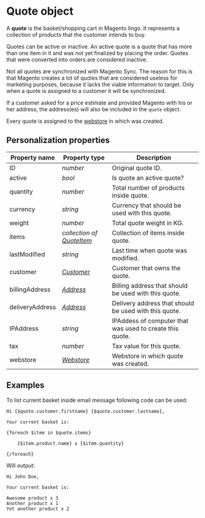 # Quote object

A **quote** is the basket/shopping cart in Magento lingo. It represents a 
collection of products that the customer intends to buy. 

Quotes can be active or inactive. An active quote is a quote that has more than 
one item in it and was not yet finalized by placing the order. Quotes that were 
converted into orders are considered inactive.

Not all quotes are synchronized with Magento Sync. The reason for this is that 
Magento creates a lot of quotes that are considered useless for marketing 
purposes, because it lacks the viable information to target. Only when a quote 
is assigned to a customer it will be synchronized.

If a customer asked for a price estimate and provided Magento with his or her 
address, the address(es) will also be included in the `quote` object. 

Every quote is assigned to the [webstore][webstore-object] in which was created.

## Personalization properties

| Property name   | Property type                                  | Description                                               |
|-----------------|------------------------------------------------|-----------------------------------------------------------|
| ID              | _number_                                       | Original quote ID.                                        |
| active          | _bool_                                         | Is quote an active quote?                                 |
| quantity        | _number_                                       | Total number of products inside quote.                    |
| currency        | _string_                                       | Currency that should be used with this quote.             |
| weight          | _number_                                       | Total quote weight in KG.                                 |
| items           | _collection of [QuoteItem][quote-item-object]_ | Collection of items inside quote.                         |
| lastModified    | _string_                                       | Last time when quote was modified.                        |
| customer        | _[Customer][customer-object]_                  | Customer that owns the quote.                             |
| billingAddress  | _[Address][address-object]_                    | Billing address that should be used with this quote.      |
| deliveryAddress | _[Address][address-object]_                    | Delivery address that should be used with this quote.     |
| IPAddress       | _string_                                       | IPAddess of computer that was used to create this quote.  |
| tax             | _number_                                       | Tax value for this quote.                                 |
| webstore        | _[Webstore][webstore-object]_                  | Webstore in which quote was created.                      | 

## Examples

To list current basket inside email message following code can be used:

```
Hi {$quote.customer.firstname} {$quote.customer.lastname},

Your current basket is:

{foreach $item in $quote.items}

    {$item.product.name} x {$item.quantity}

{/foreach}

```

Will output:

```
Hi John Doe,
    
Your current basket is:

Awesome product x 3
Another product x 1
Yet another product x 2

```

[quote-item-object]: copernica-docs:MarketingSuite/magento-integration/object/quote-item
[customer-object]: copernica-docs:MarketingSuite/magento-integration/object/customer
[address-object]: copernica-docs:MarketingSuite/magento-integration/object/address
[webstore-object]: copernica-docs:MarketingSuite/magento-integration/object/webstore
